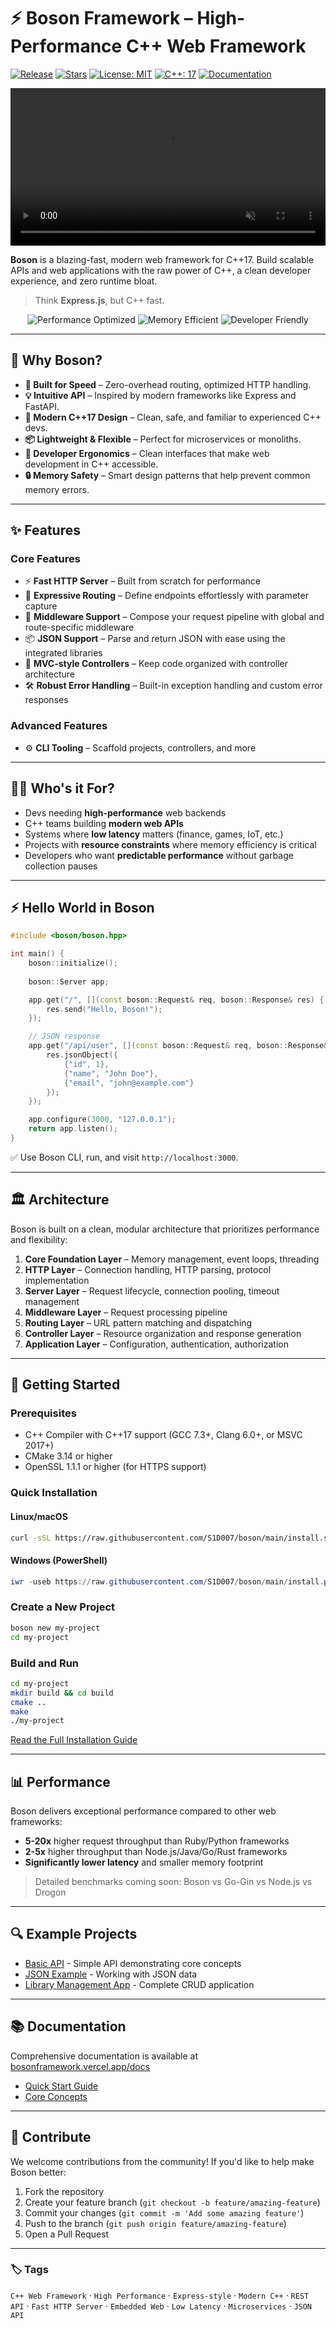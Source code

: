 # ⚡ Boson Framework – High-Performance C++ Web Framework

[![Release](https://img.shields.io/github/actions/workflow/status/S1D007/boson/release.yml)](https://github.com/S1D007/boson/actions)
[![Stars](https://img.shields.io/github/stars/S1D007/boson?style=social)](https://github.com/S1D007/boson/stargazers)
[![License: MIT](https://img.shields.io/badge/License-MIT-blue.svg)](https://opensource.org/licenses/MIT)
[![C++: 17](https://img.shields.io/badge/C%2B%2B-17-green.svg)](https://en.cppreference.com/w/cpp/17)
[![Documentation](https://img.shields.io/badge/docs-latest-brightgreen.svg)](https://bosonframework.vercel.app/docs)

<p align="center">
  <video width="100%" controls autoplay muted playsinlines>
    <source src="https://gkh-images.s3.amazonaws.com/boson.mov" type="video/mp4">
    Your browser does not support the video tag.
  </video>
</p>

**Boson** is a blazing-fast, modern web framework for C++17. Build scalable APIs and web applications with the raw power of C++, a clean developer experience, and zero runtime bloat.

> Think **Express.js**, but C++ fast.

<p align="center">
  <img src="https://img.shields.io/badge/Performance-Optimized-red" alt="Performance Optimized" />
  <img src="https://img.shields.io/badge/Memory-Efficient-blue" alt="Memory Efficient" />
  <img src="https://img.shields.io/badge/Developer-Friendly-green" alt="Developer Friendly" />
</p>

---

## 🚀 Why Boson?

- **🔋 Built for Speed** – Zero-overhead routing, optimized HTTP handling.
- **💡 Intuitive API** – Inspired by modern frameworks like Express and FastAPI.
- **🧠 Modern C++17 Design** – Clean, safe, and familiar to experienced C++ devs.
- **📦 Lightweight & Flexible** – Perfect for microservices or monoliths.
- **🔧 Developer Ergonomics** – Clean interfaces that make web development in C++ accessible.
- **🔒 Memory Safety** – Smart design patterns that help prevent common memory errors.

---

## ✨ Features

### Core Features

- ⚡ **Fast HTTP Server** – Built from scratch for performance
- 🔀 **Expressive Routing** – Define endpoints effortlessly with parameter capture
- 🧩 **Middleware Support** – Compose your request pipeline with global and route-specific middleware
- 📦 **JSON Support** – Parse and return JSON with ease using the integrated libraries
- 🧭 **MVC-style Controllers** – Keep code organized with controller architecture
- 🛠️ **Robust Error Handling** – Built-in exception handling and custom error responses

### Advanced Features

- ⚙️ **CLI Tooling** – Scaffold projects, controllers, and more

---

## 🧑‍💻 Who's it For?

- Devs needing **high-performance** web backends
- C++ teams building **modern web APIs**
- Systems where **low latency** matters (finance, games, IoT, etc.)
- Projects with **resource constraints** where memory efficiency is critical
- Developers who want **predictable performance** without garbage collection pauses

---

## ⚡ Hello World in Boson

```cpp
#include <boson/boson.hpp>

int main() {
    boson::initialize();
    
    boson::Server app;

    app.get("/", [](const boson::Request& req, boson::Response& res) {
        res.send("Hello, Boson!");
    });

    // JSON response
    app.get("/api/user", [](const boson::Request& req, boson::Response& res) {
        res.jsonObject({
            {"id", 1},
            {"name", "John Doe"},
            {"email", "john@example.com"}
        });
    });

    app.configure(3000, "127.0.0.1");
    return app.listen();
}
```

✅ Use Boson CLI, run, and visit `http://localhost:3000`.

---

## 🏛️ Architecture

Boson is built on a clean, modular architecture that prioritizes performance and flexibility:

1. **Core Foundation Layer** – Memory management, event loops, threading
2. **HTTP Layer** – Connection handling, HTTP parsing, protocol implementation
3. **Server Layer** – Request lifecycle, connection pooling, timeout management
4. **Middleware Layer** – Request processing pipeline
5. **Routing Layer** – URL pattern matching and dispatching
6. **Controller Layer** – Resource organization and response generation
7. **Application Layer** – Configuration, authentication, authorization

---

## 🚀 Getting Started

### Prerequisites

- C++ Compiler with C++17 support (GCC 7.3+, Clang 6.0+, or MSVC 2017+)
- CMake 3.14 or higher
- OpenSSL 1.1.1 or higher (for HTTPS support)

### Quick Installation

#### Linux/macOS

```bash
curl -sSL https://raw.githubusercontent.com/S1D007/boson/main/install.sh | bash
```

#### Windows (PowerShell)

```powershell
iwr -useb https://raw.githubusercontent.com/S1D007/boson/main/install.ps1 | iex
```

### Create a New Project

```bash
boson new my-project
cd my-project
```

### Build and Run

```bash
cd my-project
mkdir build && cd build
cmake ..
make
./my-project
```

[Read the Full Installation Guide](https://bosonframework.vercel.app/docs/getting-started/installation)

---

## 📊 Performance

Boson delivers exceptional performance compared to other web frameworks:

- **5-20x** higher request throughput than Ruby/Python frameworks
- **2-5x** higher throughput than Node.js/Java/Go/Rust frameworks
- **Significantly lower latency** and smaller memory footprint

> Detailed benchmarks coming soon: Boson vs Go-Gin vs Node.js vs Drogon

---

## 🔍 Example Projects

- [Basic API](/examples/basic-api) - Simple API demonstrating core concepts
- [JSON Example](/examples/json-example) - Working with JSON data
- [Library Management App](/examples/library-management-app) - Complete CRUD application

---

## 📚 Documentation

Comprehensive documentation is available at [bosonframework.vercel.app/docs](https://bosonframework.vercel.app/docs)

- [Quick Start Guide](https://bosonframework.vercel.app/docs/getting-started/quickstart)
- [Core Concepts](https://bosonframework.vercel.app/docs/core-concepts/server)
---

## 🤝 Contribute

We welcome contributions from the community! If you'd like to help make Boson better:

1. Fork the repository
2. Create your feature branch (`git checkout -b feature/amazing-feature`)
3. Commit your changes (`git commit -m 'Add some amazing feature'`)
4. Push to the branch (`git push origin feature/amazing-feature`)
5. Open a Pull Request

---

### 🏷️ Tags

`C++ Web Framework` · `High Performance` · `Express-style` · `Modern C++` · `REST API` · `Fast HTTP Server` · `Embedded Web` · `Low Latency` · `Microservices` · `JSON API`